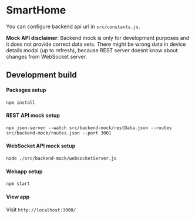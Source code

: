 # SmartHome

You can configure backend api url in `src/constants.js`.

**Mock API disclaimer**: Backend mock is only for development purposes and it does not provide correct data sets. There might be wrong data in device details modal (up to refresh), because REST server doesnt know about changes from WebSocket server.

## Development build

#### Packages setup
`npm install`

#### REST API mock setup

`npx json-server --watch src/backend-mock/restData.json --routes src/backend-mock/routes.json --port 3001`

#### WebSocket API mock setup

`node ./src/backend-mock/websocketServer.js`

#### Webapp setup

`npm start`

#### View app
Visit `http://localhost:3000/`